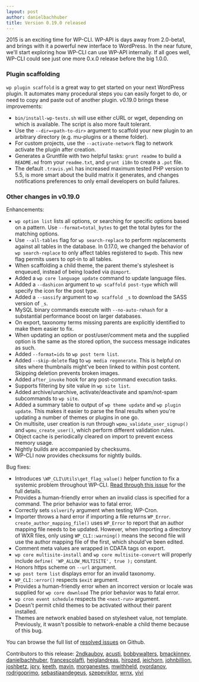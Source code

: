 ```yaml
---
layout: post
author: danielbachhuber
title: Version 0.19.0 released
---
```


2015 is an exciting time for WP-CLI. WP-API is days away from 2.0-beta1, and brings with it a powerful new interface to WordPress. In the near future, we'll start exploring how WP-CLI can use WP-API internally. If all goes well, WP-CLI could see just one more 0.x.0 release before the big 1.0.0.

### Plugin scaffolding

`wp plugin scaffold` is a great way to get started on your next WordPress plugin. It automates many procedural steps you can easily forget to do, or need to copy and paste out of another plugin. v0.19.0 brings these improvements:

* `bin/install-wp-tests.sh` will use either cURL or wget, depending on which is available. The script is also more fault tolerant.
* Use the `--dir=<path-to-dir>` argument to scaffold your new plugin to an arbitrary directory (e.g. mu-plugins or a theme folder).
* For custom projects, use the `--activate-network` flag to network activate the plugin after creation.
* Generates a Gruntfile with two helpful tasks: `grunt readme` to build a `README.md` from your `readme.txt`, and `grunt i18n` to create a `.pot` file.
* The default `.travis.yml` has increased maximum tested PHP version to 5.5, is more smart about the build matrix it generates, and changes notifications preferences to only email developers on build failures.

### Other changes in v0.19.0

Enhancements:

* `wp option list` lists all options, or searching for specific options based on a pattern. Use `--format=total_bytes` to get the total bytes for the matching options.
* Use `--all-tables` flag for `wp search-replace` to perform replacements against all tables in the database. In 0.17.0, we changed the behavior of `wp search-replace` to only affect tables registered to `$wpdb`. This new flag permits users to opt-in to all tables.
* When scaffolding a child theme, the parent theme's stylesheet is enqueued, instead of being loaded via `@import`.
* Added a `wp core language update` command to update language files.
* Added a `--dashicon` argument to `wp scaffold post-type` which will specify the icon for the post type.
* Added a `--sassify` argument to `wp scaffold _s` to download the SASS version of `_s`.
* MySQL binary commands execute with `--no-auto-rehash` for a substantial performance boost on larger databases.
* On export, taxonomy terms missing parents are explicitly identified to make them easier to fix.
* When updating an option or post/user/comment meta and the supplied option is the same as the stored option, the success message indicates as such.
* Added `--format=ids` to `wp post term list`.
* Added `--skip-delete` flag to `wp media regenerate`. This is helpful on sites where thumbnails might've been linked to within post content. Skipping deletion prevents broken images.
* Added `after_invoke` hook for any post-command execution tasks.
* Supports filtering by site value in `wp site list`.
* Added archive/unarchive, activate/deactivate and spam/not-spam subcommands to `wp site`.
* Added a summary table to output of `wp theme update` and `wp plugin update`. This makes it easier to parse the final results when you're updating a number of themes or plugins in one go.
* On multisite, user creation is run through `wpmu_validate_user_signup()` and `wpmu_create_user()`, which perform different validation rules.
* Object cache is periodically cleared on import to prevent excess memory usage.
* Nightly builds are accompanied by checksums.
* WP-CLI now provides checksums for nightly builds.

Bug fixes:

* Introduces `\WP_CLI\Utils\get_flag_value()` helper function to fix a systemic problem throughout WP-CLI. [Read through this issue](https://github.com/wp-cli/wp-cli/issues/1696) for the full details.
* Provides a human-friendly error when an invalid class is specified for a command. The prior behavior was to fatal error.
* Correctly sets `sslverify` argument when testing WP-Cron.
* Importer throws a hard error if importing a file returns `WP_Error`. `create_author_mapping_file()` uses `WP_Error` to report that an author mapping file needs to be updated. However, when importing a directory of WXR files, only using `WP_CLI::warning()` means the second file will use the author mapping file of the first, which should've been edited.
* Comment meta values are wrapped in CDATA tags on export.
* `wp core multisite-install` and `wp core multisite-convert` will properly include `define( 'WP_ALLOW_MULTISITE', true );` constant.
* Honors https scheme on `--url` argument.
* `wp post term list` displays error for an invalid taxonomy.
* `WP_CLI::error()` respects `$exit` argument.
* Provides a human-friendly error when an incorrect version or locale was supplied for `wp core download` The prior behavior was to fatal error.
* `wp cron event schedule` respects the `<next-run>` argument.
* Doesn't permit child themes to be activated without their parent installed.
* Themes are network enabled based on stylesheet value, not template. Previously, it wasn't possible to network-enable a child theme because of this bug.


You can browse the full list of [resolved issues](https://github.com/wp-cli/wp-cli/issues?q=milestone%3A0.19.0+is%3Aclosed) on Github.

Contributors to this release: [2ndkauboy](https://github.com/2ndkauboy), [acusti](https://github.com/acusti), [bobbywalters](https://github.com/bobbywalters), [bmackinney](https://github.com/bmackinney), [danielbachhuber](https://github.com/danielbachhuber), [francescolaffi](https://github.com/francescolaffi), [heiglandreas](https://github.com/heiglandreas), [hirozed](https://github.com/hirozed), [jeichorn](https://github.com/jeichorn), [johnbillion](https://github.com/johnbillion), [joshbetz](https://github.com/joshbetz), [jpry](https://github.com/jpry), [keeth](https://github.com/keeth), [mavin](https://github.com/mavin), [morganestes](https://github.com/morganestes), [mwithheld](https://github.com/mwithheld), [nyordanov](https://github.com/nyordanov), [rodrigoprimo](https://github.com/rodrigoprimo), [sebastiaandegeus](https://github.com/sebastiaandegeus), [szepeviktor](https://github.com/szepeviktor), [wrnx](https://github.com/wrnx), [yivi](https://github.com/yivi)
